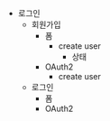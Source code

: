 - 로그인
	- 회원가입
		- 폼
			- create user 
				- 상태
		- OAuth2
			- create user
	- 로그인
		- 폼
		- OAuth2
		
	